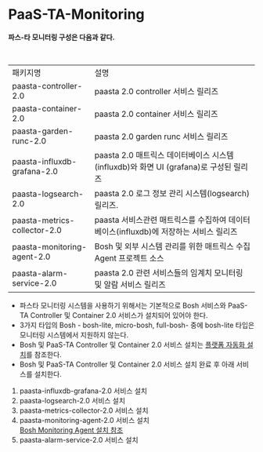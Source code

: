 # PaaS-TA-Monitoring

**파스-타 모니터링 구성은 다음과 같다.**

<table>
<tr>
  <td>패키지명</td>
  <td>설명</td>
</tr>
<tr>
  <td>paasta-controller-2.0</td>
  <td>paasta 2.0 controller 서비스 릴리즈</td>
</tr>
<tr>
  <td>paasta-container-2.0</td>
  <td>paasta 2.0 container 서비스 릴리즈</td>
</tr>
<tr>
  <td>paasta-garden-runc-2.0</td>
  <td>paasta 2.0 garden runc 서비스 릴리즈</td>
</tr>
<tr>
  <td>paasta-influxdb-grafana-2.0</td>
  <td>paasta 2.0 매트릭스 데이터베이스 시스템(influxdb)와 화면 UI (grafana)로 구성된 릴리즈 </td>
</tr>
<tr>
  <td>paasta-logsearch-2.0</td>
  <td>paasta 2.0 로그 정보 관리 시스템(logsearch) 릴리즈.</td>
</tr>
<tr>
  <td>paasta-metrics-collector-2.0</td>
  <td>paasta 서비스관련 매트릭스를 수집하여 데이터베이스(influxdb)에 저장하는 서비스 릴리즈</td>
</tr>
<tr>
  <td>paasta-monitoring-agent-2.0</td>
  <td>Bosh 및 외부 시스템 관리를 위한 매트릭스 수집 Agent 프로젝트 소스</td>
</tr>
<tr>
  <td>paasta-alarm-service-2.0</td>
  <td>paasta 2.0 관련 서비스들의 임계치 모니터링 및 알람 서비스 릴리즈</td>
</tr>
</table>

- 파스타 모니터링 시스템을 사용하기 위해서는 기본적으로 Bosh 서비스와 PaaS-TA Controller 및 Container 2.0 서비스가 설치되어 있어야 한다.
- 3가지 타입의 Bosh - bosh-lite, micro-bosh, full-bosh- 중에 bosh-lite 타입은 모니터링 시스템에서 지원하지 않는다.
- Bosh 및 PaaS-TA Controller 및 Container 2.0 서비스 설치는 [플랫폼 자동화 설치](https://github.com/PaaS-TA/Guide-2.0-Linguine-/blob/master/Install-Guide/Platform%20Install%20System/PaaS-TA_%ED%94%8C%EB%9E%AB%ED%8F%BC_%EC%84%A4%EC%B9%98_%EC%9E%90%EB%8F%99%ED%99%94_%EC%84%A4%EC%B9%98_%EA%B0%80%EC%9D%B4%EB%93%9C.md)를 참조한다.
- Bosh 및 PaaS-TA Controller 및 Container 2.0 서비스 설치 완료 후 아래 서비스를 설치한다.
 1. paasta-influxdb-grafana-2.0 서비스 설치
 2. paasta-logsearch-2.0 서비스 설치
 3. paasta-metrics-collector-2.0 서비스 설치
 4. paasta-monitoring-agent-2.0 서비스 설치 <br>
    [Bosh Monitoring Agent 설치 참조](https://github.com/PaaS-TA/Guide-2.0-Linguine-/blob/master/Install-Guide/BOSH/Bosh%20Monitoring%20Agent%20%EC%84%A4%EC%B9%98%20%EA%B0%80%EC%9D%B4%EB%93%9C_v1.0.md)
 5. paasta-alarm-service-2.0 서비스 설치
